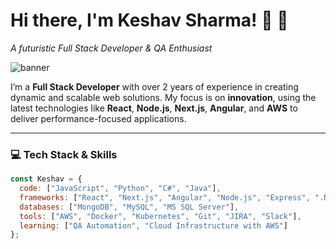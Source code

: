 # Hi there, I'm Keshav Sharma! 👋 🚀
_A futuristic Full Stack Developer & QA Enthusiast_

![banner](https://user-images.githubusercontent.com/XXXXXX/banner.jpg)

I’m a **Full Stack Developer** with over 2 years of experience in creating dynamic and scalable web solutions. My focus is on **innovation**, using the latest technologies like **React**, **Node.js**, **Next.js**, **Angular**, and **AWS** to deliver performance-focused applications. 

---

### 💻 Tech Stack & Skills
```js
const Keshav = {
  code: ["JavaScript", "Python", "C#", "Java"],
  frameworks: ["React", "Next.js", "Angular", "Node.js", "Express", ".NET Core"],
  databases: ["MongoDB", "MySQL", "MS SQL Server"],
  tools: ["AWS", "Docker", "Kubernetes", "Git", "JIRA", "Slack"],
  learning: ["QA Automation", "Cloud Infrastructure with AWS"]
};

